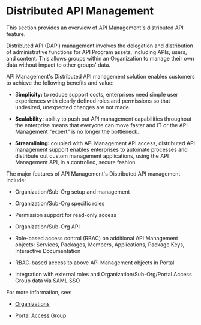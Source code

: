 ﻿---
sidebar_position: 1
---

# Distributed API Management

<head>
  <meta name="guidename" content="API Management"/>
  <meta name="context" content="GUID-6f52b4ff-aebd-439d-beb1-ff2330a01b4c"/>
</head>

This section provides an overview of API Management's distributed API feature. 

Distributed API (DAPI) management involves the delegation and distribution of administrative functions for API Program assets, including APIs, users, and content. This allows groups within an Organization to manage their own data without impact to other groups' data.

API Management's Distributed API management solution enables customers to achieve the following benefits and value:

- S**implicity:** to reduce support costs, enterprises need simple user experiences with clearly defined roles and permissions so that undesired, unexpected changes are not made.

- **Scalability:** ability to push out API management capabilities throughout the enterprise means that everyone can move faster and IT or the API Management "expert" is no longer the bottleneck. 

- **Streamlining:** coupled with API Management API access, distributed API management support enables enterprises to automate processes and distribute out custom management applications, using the API Management API, in a controlled, secure fashion. 

The major features of API Management's Distributed API management include: 

- Organization/Sub-Org setup and management 

- Organization/Sub-Org specific roles 

- Permission support for read-only access

- Organization/Sub-Org API 

- Role-based access control (RBAC) on additional API Management objects: Services, Packages, Members, Applications, Package Keys, Interactive Documentation 

- RBAC-based access to above API Management objects in Portal 

- Integration with external roles and Organization/Sub-Org/Portal Access Group data via SAML SSO 

For more information, see: 

- [Organizations](Organizations/Organizations.md)

- [Portal Access Group](Organizations/Portal_access_groups_introduction/Portal_access_group.md)
